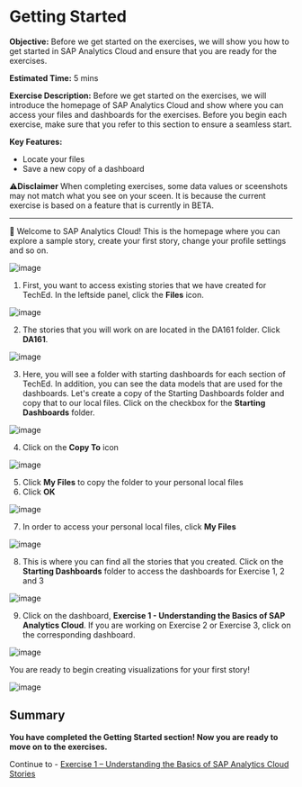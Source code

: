 # Getting Started

**Objective:** Before we get started on the exercises, we will show you how to get started in SAP Analytics Cloud and ensure that you are ready for the exercises.

**Estimated Time:** 5 mins 

**Exercise Description:** Before we get started on the exercises, we will introduce the homepage of SAP Analytics Cloud and show where you can access your files and dashboards for the exercises. Before you begin each exercise, make sure that you refer to this section to ensure a seamless start.

**Key Features:**
- Locate your files 
- Save a new copy of a dashboard

⚠️**Disclaimer**
When completing exercises, some data values or sceenshots may not match what you see on your sceen. It is because the current exercise is based on a feature that is currently in BETA. 

----------------------------------------------------------------------------------------------------------------------------------------

🚩 Welcome to SAP Analytics Cloud! This is the homepage where you can explore a sample story, create your first story, change your profile settings and so on. 

![image](https://user-images.githubusercontent.com/112718519/198722315-f2b54cf5-997d-4dbe-b187-047cfdd3a143.png)

1. First, you want to access existing stories that we have created for TechEd. In the leftside panel, click the **Files** icon.

![image](https://user-images.githubusercontent.com/112718519/198722481-799120a8-f663-4d7d-8707-f9fcc657b457.png)

2. The stories that you will work on are located in the DA161 folder. Click **DA161**.

![image](https://user-images.githubusercontent.com/112718519/198722544-c05e6c82-cf52-443e-9af7-000eaa9a8c42.png)

3. Here, you will see a folder with starting dashboards for each section of TechEd. In addition, you can see the data models that are used for the dashboards. Let's create a copy of the Starting Dashboards folder and copy that to our local files. Click on the checkbox for the **Starting Dashboards** folder.

![image](https://user-images.githubusercontent.com/112718519/199790632-29b8590c-a5ad-4aee-9645-bd1c94f6041c.png)

4. Click on the **Copy To** icon 

![image](https://user-images.githubusercontent.com/112718519/199790686-ee949e4d-341a-45a7-af3c-10c7d84aa41c.png)

5. Click **My Files** to copy the folder to your personal local files 
6. Click **OK**

![image](https://user-images.githubusercontent.com/112718519/199790818-f9750fce-a1f0-4a16-8608-9ca1a0777000.png)

7. In order to access your personal local files, click **My Files**

![image](https://user-images.githubusercontent.com/112718519/199791034-1fd8af59-f734-4b0c-9fb0-baa682aa7be1.png)

8. This is where you can find all the stories that you created. Click on the **Starting Dashboards** folder to access the dashboards for Exercise 1, 2 and 3

![image](https://user-images.githubusercontent.com/112718519/199791238-3a9ad8bb-faf6-4f89-ac9d-82b85d75f5de.png)

9. Click on the dashboard, **Exercise 1 - Understanding the Basics of SAP Analytics Cloud**. If you are working on Exercise 2 or Exercise 3, click on the corresponding dashboard. 

![image](https://user-images.githubusercontent.com/112718519/199791296-9f1a45d8-e932-43fd-80bc-f193515286c3.png)

You are ready to begin creating visualizations for your first story!

![image](https://user-images.githubusercontent.com/112718519/198722966-4d5f2946-b6fd-472b-9f60-dcb0a42358f0.png)



## Summary

**You have completed the Getting Started section! Now you are ready to move on to the exercises.**

Continue to - [Exercise 1 – Understanding the Basics of SAP Analytics Cloud Stories](../ex1/README.md)

